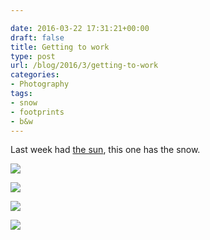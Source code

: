```yaml
---

date: 2016-03-22 17:31:21+00:00
draft: false
title: Getting to work
type: post
url: /blog/2016/3/getting-to-work
categories:
- Photography
tags:
- snow
- footprints
- b&w
---
```


Last week had [the sun](http://karaman.is/blog/2016/3/shadow-on-the-wall), this one has the snow.



  
   ![](/images/2016-03-22-20163getting-to-work/20160322-R0010543.jpg)

  

  
   ![](/images/2016-03-22-20163getting-to-work/20160322-R0010542.jpg)

  

  
   ![](/images/2016-03-22-20163getting-to-work/20160322-R0010557.jpg)

  

  
   ![](/images/2016-03-22-20163getting-to-work/20160322-R0010566.jpg)

  


